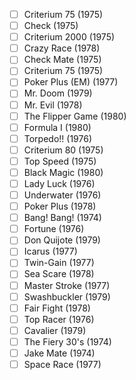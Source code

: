 - [ ] Criterium 75 (1975)
- [ ] Check (1975)
- [ ] Criterium 2000 (1975)
- [ ] Crazy Race (1978)
- [ ] Check Mate (1975)
- [ ] Criterium 75 (1975)
- [ ] Poker Plus (EM) (1977)
- [ ] Mr. Doom (1979)
- [ ] Mr. Evil (1978)
- [ ] The Flipper Game (1980)
- [ ] Formula I (1980)
- [ ] Torpedo!! (1976)
- [ ] Criterium 80 (1975)
- [ ] Top Speed (1975)
- [ ] Black Magic (1980)
- [ ] Lady Luck (1976)
- [ ] Underwater (1976)
- [ ] Poker Plus (1978)
- [ ] Bang! Bang! (1974)
- [ ] Fortune (1976)
- [ ] Don Quijote (1979)
- [ ] Icarus (1977)
- [ ] Twin-Gain (1977)
- [ ] Sea Scare (1978)
- [ ] Master Stroke (1977)
- [ ] Swashbuckler (1979)
- [ ] Fair Fight (1978)
- [ ] Top Racer (1976)
- [ ] Cavalier (1979)
- [ ] The Fiery 30's (1974)
- [ ] Jake Mate (1974)
- [ ] Space Race (1977)
